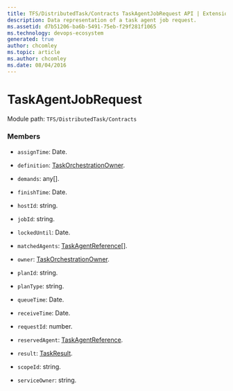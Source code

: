 ```yaml
---
title: TFS/DistributedTask/Contracts TaskAgentJobRequest API | Extensions for Azure DevOps Services
description: Data representation of a task agent job request.
ms.assetid: d7b51206-ba6b-5491-75eb-f29f281f1065
ms.technology: devops-ecosystem
generated: true
author: chcomley
ms.topic: article
ms.author: chcomley
ms.date: 08/04/2016
---
```


# TaskAgentJobRequest

Module path: `TFS/DistributedTask/Contracts`

### Members

* `assignTime`: Date.

* `definition`: [TaskOrchestrationOwner](../../../TFS/DistributedTask/Contracts/TaskOrchestrationOwner.md).

* `demands`: any[].

* `finishTime`: Date.

* `hostId`: string.

* `jobId`: string.

* `lockedUntil`: Date.

* `matchedAgents`: [TaskAgentReference](../../../TFS/DistributedTask/Contracts/TaskAgentReference.md)[].

* `owner`: [TaskOrchestrationOwner](../../../TFS/DistributedTask/Contracts/TaskOrchestrationOwner.md).

* `planId`: string.

* `planType`: string.

* `queueTime`: Date.

* `receiveTime`: Date.

* `requestId`: number.

* `reservedAgent`: [TaskAgentReference](../../../TFS/DistributedTask/Contracts/TaskAgentReference.md).

* `result`: [TaskResult](../../../TFS/DistributedTask/Contracts/TaskResult.md).

* `scopeId`: string.

* `serviceOwner`: string.
